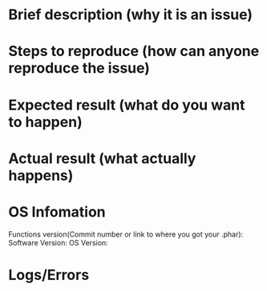# Brief description (why it is an issue)

# Steps to reproduce (how can anyone reproduce the issue)

# Expected result (what do you want to happen)

# Actual result (what actually happens)

# OS Infomation

Functions version(Commit number or link to where you got your .phar): 
Software Version: 
OS Version: 

# Logs/Errors
